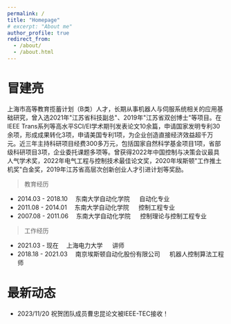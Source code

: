 ```yaml
---
permalink: /
title: "Homepage"
# excerpt: "About me"
author_profile: true
redirect_from: 
  - /about/
  - /about.html
---
```

<!--permalink: /: 设置页面的永久链接为根目录。
title: "About me": 设置页面的标题为"About me"。
excerpt: "About me": 设置页面的摘要为"About me"。
author_profile: true: 显示作者的个人资料。
redirect_from:: 设置重定向链接，将其他链接指向该页面。-->

# 冒建亮

上海市高等教育揽蓄计划（B类）人才，长期从事机器人与伺服系统相关的应用基础研究，曾入选2021年"江苏省科技副总"、2019年"江苏省双创博士"等项目。在IEEE Trans系列等高水平SCI/EI学术期刊发表论文10余篇，申请国家发明专利30余项，形成成果转化3项，申请美国专利1项，为企业创造直接经济效益超千万元。近三年主持科研项目经费300多万元，包括国家自然科学基金项目1项，省部级科研项目3项，企业委托课题多项等。曾获得2022年中国控制与决策会议最具人气学术奖，2022年电气工程与控制技术最佳论文奖，2020年埃斯顿"工作推土机奖"白金奖，2019年江苏省高层次创新创业人才引进计划等奖励。

> 教育经历

- 2014.03 - 2018.10      &emsp;东南大学自动化学院  &emsp; 自动化专业
- 2011.08 - 2014.01      &emsp;东南大学自动化学院  &emsp; 控制工程专业
- 2007.08 - 2011.06      &emsp;东南大学自动化学院  &emsp; 控制理论与控制工程专业

> 工作经历

- 2021.03 - 现在         &emsp;上海电力大学                   &emsp; 讲师
- 2018.18 - 2021.03      &emsp;南京埃斯顿自动化股份有限公司   &emsp; 机器人控制算法工程师

<!-- 
## 承担项目

1. 国家自然科学基金青年项目：不确定性环境下的机械臂约束视觉伺服控制研究，2023.01-2025.12，30万元；
2. 上海市外国专家项目：基于抗干扰预测控制的新能源汽车永磁同步电机宽速域调节策略研究，2023.01-2023.12.31，15万元;
3. 教育部春晖计划合作科研项目：面向电力机器人的智能控制技术研究与应用，2023.05-2025.05，1万元；
4. 江苏省产学研合作项目：高性能低压无刷直流电机驱控一体关键技术研发，2021.05-2023.05，48万元；
5. 企业横向课题：智能焊接机器人视觉伺服与运动控制系统研发，2022.11-2023.05，70万；
6. 企业横向课题：远程协作智能运维机器人交互控制算法研究，2022.03-2023.08，30万元；
7. 企业横向课题：食品机械智能装备控制系统研发，2022.03-2025.02，100万元；
8. 企业横向课题：电力智能仓库信息化管理系统技术开发，2022.07-2023.11，30万元；
9. 企业横向课题：管道爬壁机器人控制技术研究，2022.03-2022.12，18万元；
10. 教育部重点实验室开放课题：基于复合抗干扰的机器人动力学控制方法研究，2022.05-2024.05，3万元。

## 获得软件著作权

1. 可视化管道运维机器人远程操控软件V1.0，2022.10.11，登记号：2022SR1396486；
2. 基于协同控制的移动机器人定位抓取软件V1.0，2022.10.11，登记号：2022SR1396487;
3. 电力焊接机器人可视化操作软件V1.0，2022.10.11，登记号：2022SR1396498；
4. 基于笛卡尔坐标的六轴机械臂运动学分析软件V1.0，2022.10.11，登记号：2022SR1396499；
5. 面向储能电站的运维人员管理软件V1.0，2023.03.05，登记号：2023SR0582271；
6. 数字孪生储能电站数字监控平台V1.0，2023.03.05，登记号：2023SR0582272. -->

最新动态
==========

- 2023/11/20 祝贺团队成员曹忠昆论文被IEEE-TEC接收！
